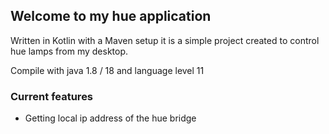 ## Welcome to my hue application

Written in Kotlin with a Maven setup it is a simple project
created to control hue lamps from my desktop. 

Compile with java 1.8 / 18 and language level 11

### Current features

- Getting local ip address of the hue bridge
